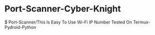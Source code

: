 # Port-Scanner-Cyber-Knight
$ Port-Scanner/This Is Easy To Use Wi-Fi IP Number Tested On Termux-Pydroid-Python

